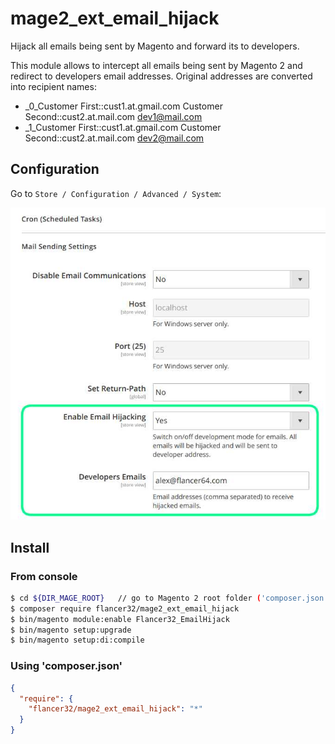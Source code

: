 # mage2_ext_email_hijack

Hijack all emails being sent by Magento and forward its to developers.

This module allows to intercept all emails being sent by Magento 2 and redirect to developers email addresses.
Original addresses are converted into recipient names:
* _0_Customer First::cust1.at.gmail.com Customer Second::cust2.at.mail.com <dev1@mail.com>
* _1_Customer First::cust1.at.gmail.com Customer Second::cust2.at.mail.com <dev2@mail.com>



## Configuration
 
Go to `Store / Configuration / Advanced / System`:
 
![Store / Configuration / Advanced / System](./doc/img/store_config.jpg "Store / Configuration / Advanced / System")



## Install

### From console

```bash
$ cd ${DIR_MAGE_ROOT}   // go to Magento 2 root folder ('composer.json' file should be placed there)
$ composer require flancer32/mage2_ext_email_hijack
$ bin/magento module:enable Flancer32_EmailHijack
$ bin/magento setup:upgrade
$ bin/magento setup:di:compile

```

### Using 'composer.json'

```json
{
  "require": {
    "flancer32/mage2_ext_email_hijack": "*"
  }
}
```

